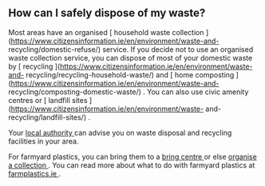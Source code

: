 ##  How can I safely dispose of my waste?

Most areas have an organised [ household waste collection
](https://www.citizensinformation.ie/en/environment/waste-and-
recycling/domestic-refuse/) service. If you decide not to use an organised
waste collection service, you can dispose of most of your domestic waste by [
recycling ](https://www.citizensinformation.ie/en/environment/waste-and-
recycling/recycling-household-waste/) and [ home composting
](https://www.citizensinformation.ie/en/environment/waste-and-
recycling/composting-domestic-waste/) . You can also use civic amenity centres
or [ landfill sites ](https://www.citizensinformation.ie/en/environment/waste-
and-recycling/landfill-sites/) .

Your [ local authority ](https://www.housingagency.ie/find-my-local-authority)
can advise you on waste disposal and recycling facilities in your area.

For farmyard plastics, you can bring them to a [ bring centre
](https://farmplastics.ie/bring-centres/) or else [ organise a collection
](https://farmplastics.ie/farmyard-collections/) . You can read more about
what to do with farmyard plastics at [ farmplastics.ie
](https://farmplastics.ie/) .
